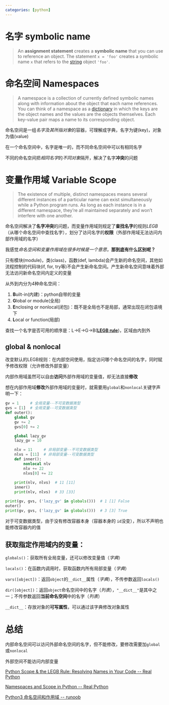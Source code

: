 ```yaml
---
categories: [python]
---
```


# 名字 symbolic name

> An **assignment statement** creates a **symbolic name** that you can use to reference an object. The statement `x = 'foo'` creates a symbolic name `x` that refers to the [string](https://realpython.com/python-strings/) object `'foo'`.

# 命名空间 Namespaces

> A namespace is a collection of currently defined symbolic names along with information about the object that each name references. You can think of a namespace as a [dictionary](https://realpython.com/python-dicts) in which the keys are the object names and the values are the objects themselves. Each key-value pair maps a name to its corresponding object.

命名空间是一组*名字及其所指对象*的容器，可理解成字典，名字为键(key)，对象为值(value)

在一个命名空间中，名字是唯一的，而不同命名空间中可以有相同名字

不同的命名空间把*相同名字*的*不同对象*隔开，解决了名字**冲突**的问题

# 变量作用域 Variable Scope

> The existence of multiple, distinct namespaces means several different instances of a particular name can exist simultaneously while a Python program runs. As long as each instance is in a different namespace, they’re all maintained separately and won’t interfere with one another.

命名空间解决了**名字冲突**的问题，而变量作用域则规定了**查找名字**的规则*LEGB*（从哪个命名空间中查找名字），划分了访问名字的**权限**（外部作用域无法访问内部作用域的名字）

我感觉*命名空间和变量作用域在很多时候是一个意思*，**那到底有什么区别呢？**

只有模块(module)，类(class)，函数(def, lambda)会产生新的命名空间，其他如流程控制的代码块(if, for, try等)不会产生新命名空间。产生新命名空间意味着外部无法访问新命名空间内定义的变量

从外到内分为4种命名空间：

1. **B**uilt-in(内建)：python自带的变量
2. **G**lobal or module(全局)
3. **E**nclosing or nonlocal(闭包)：既不是全局也不是局部，通常出现在闭包语境下
4. **L**ocal or function(局部)

查找一个名字是否可用的顺序是：L->E->G->B([**LEGB rule**](https://realpython.com/python-scope-legb-rule/#using-the-legb-rule-for-python-scope))，区域由内到外

## global & nonlocal

改变默认的LEGB规则：在内部空间使用，指定访问哪个命名空间的名字，同时赋予修改权限（允许修改外部变量）

内部作用域虽然可以自由**访问**外部作用域的变量值，却无法直接**修改**

想在内部作用域**修改**外部作用域的变量时，就需要用`global`和`nonlocal`关键字声明一下：

```python
gv = 1     # 全局变量--不可变数据类型
gvs = [1]  # 全局变量--可变数据类型
def outer():
    global gv
    gv += 2
    gvs[0] += 2

    global lazy_gv
    lazy_gv = 10

    nlv = 11     # 非局部变量--不可变数据类型
    nlvs = [11]  # 非局部变量--可变数据类型
    def inner():
        nonlocal nlv
        nlv += 22
        nlvs[0] += 22
    
    print(nlv, nlvs)  # 11 [11]
    inner()
    print(nlv, nlvs)  # 33 [33]

print(gv, gvs, ('lazy_gv' in globals()))  # 1 [1] False
outer()
print(gv, gvs, ('lazy_gv' in globals()))  # 3 [3] True
```

对于可变数据类型，由于没有修改容器本身（容器本身的 `id`没变），所以不声明也能修改容器内的值

## 获取指定作用域内的变量：

`globals()`：获取所有全局变量，还可以修改变量值（*字典*）

`locals()`：在函数内调用时，获取函数内所有局部变量（*字典*）

`vars([object])`：返回`object`的`__dict__`属性（*字典*），不传参数返回`locals()`

`dir([object])`：返回`object`命名空间中的名字（*列表*），`"__dict__"`是其中之一；不传参数返回**当前命名空间**中的名字（*列表*）

`__dict__`：存放对象的**可写属性**，可以通过该字典修改对象属性

# 总结

内部命名空间可以访问外部命名空间的名字，但不能修改，要修改需要加`global`或`nonlocal`

外部空间不能访问内部变量

[Python Scope & the LEGB Rule: Resolving Names in Your Code -- Real Python](https://realpython.com/python-scope-legb-rule/)

[Namespaces and Scope in Python -- Real Python](https://realpython.com/python-namespaces-scope/)

[Python3 命名空间和作用域 -- runoob](https://www.runoob.com/python3/python3-namespace-scope.html)


